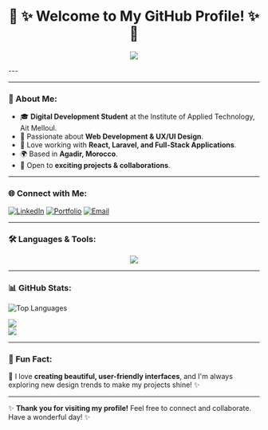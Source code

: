 
<h1 align="center"> 🌸 ✨ Welcome to My GitHub Profile! ✨ 🌸</h1>



<p align="center">
  <img src="https://readme-typing-svg.herokuapp.com?font=Dancing+Script&size=30&color=FF69B4&center=true&vCenter=true&width=500&height=50&lines=Hi,+I'm+Laila!;A+Full-Stack+Developer+from+Morocco!;Passionate+about+Web+Development!" />
</p>
---
<!-- <p align="center">
  [![Profile Views](https://komarev.com/ghpvc/?username=LailaElmallass&color=ff69b4)]
  [![Visitors](https://visitor-badge.glitch.me/badge?page_id=LailaElmallass&left_color=ff69b4&right_color=purple)}
</p> -->

---

### 🌸 About Me:
- 🎓 **Digital Development Student** at the Institute of Applied Technology, Ait Melloul.
- 💖 Passionate about **Web Development & UX/UI Design**.
- 🌈 Love working with **React, Laravel, and Full-Stack Applications**.
- 🌍 Based in **Agadir, Morocco**.
- 🌟 Open to **exciting projects & collaborations**.

---

### 🌐 Connect with Me:
[![LinkedIn](https://img.shields.io/badge/LinkedIn-%230077B5.svg?style=for-the-badge&logo=linkedin&logoColor=white)](www.linkedin.com/in/lailaelmallass)
[![Portfolio](https://img.shields.io/badge/Portfolio-%23FF69B4.svg?style=for-the-badge&logo=vercel&logoColor=white)](https://yourportfolio.com)
[![Email](https://img.shields.io/badge/Email-%23D44638.svg?style=for-the-badge&logo=gmail&logoColor=white)](Laila.elmallass.2018@gmail.com)

---

### 🛠️ Languages & Tools:
<p align="center">
  <img src="https://skillicons.dev/icons?i=html,css,js,react,nodejs,laravel,php,mysql,mongodb,bootstrap,postman,figma" />
</p>

---
### 📊 GitHub Stats:

<p align="center">

   ![Top Languages](https://github-readme-stats.vercel.app/api/top-langs/?username=LailaElmallass&layout=compact&langs_count=8&theme=tokyonight)

  <img src="https://github-readme-stats.vercel.app/api?username=LailaElmallass&show_icons=true&theme=radical" />
  
  <br>
  <img src="https://github-readme-streak-stats.herokuapp.com/?user=LailaElmallass&theme=radical" />
  

</p>

---

### 🌟 Fun Fact:
🌸 I love **creating beautiful, user-friendly interfaces**, and I'm always exploring new design trends to make my projects shine! ✨

---

✨ **Thank you for visiting my profile!** Feel free to connect and collaborate. Have a wonderful day! ✨
